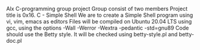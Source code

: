 Alx C-programming group project
Group consist of two members
Project title is 0x16. C - Simple Shell
We are to create a Simple Shell program using vi, vim, emacs as editors
Files will be compiled on Ubuntu 20.04 LTS using gcc, using the options -Wall -Werror -Wextra -pedantic -std=gnu89
Code should use the Betty style. It will be checked using betty-style.pl and betty-doc.pl
